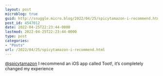 ```yaml
---
layout: post
microblog: true
guid: http://snuggle.micro.blog/2022/04/25/spicytamazon-i-recommend.html
post_id: 4547012
date: 2022-04-25T22:23:44-0000
lastmod: 2022-04-25T22:23:44-0000
type: post
categories:
- "Posts"
url: /2022/04/25/spicytamazon-i-recommend.html
---
```

<p><span class="h-card" translate="no"><a href="https://tech.lgbt/@spicytamazon" class="u-url mention">@<span>spicytamazon</span></a></span> I recommend an iOS app called Toot!, it’s completely changed my experience</p>
